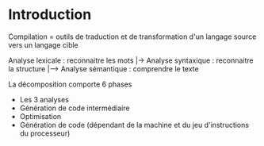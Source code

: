 # Introduction

Compilation = outils de traduction et de transformation d'un langage source vers un langage cible

Analyse lexicale : reconnaitre les mots
|-> Analyse syntaxique : reconnaitre la structure
|--> Analyse sémantique : comprendre le texte

La décomposition comporte 6 phases
- Les 3 analyses 
- Génération de code intermédiaire
- Optimisation
- Génération de code (dépendant de la machine et du jeu d'instructions du processeur)

